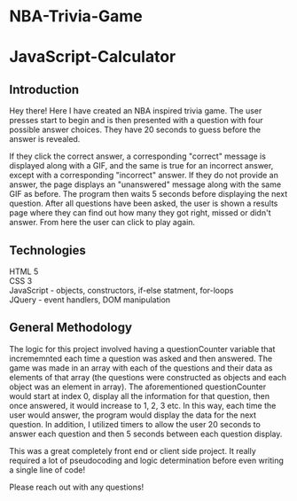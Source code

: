 # NBA-Trivia-Game

# JavaScript-Calculator

## Introduction
Hey there! Here I have created an NBA inspired trivia game. The user presses start to begin and is then presented with a question with four possible answer choices. They have 20 seconds to guess before the answer is revealed. 

If they click the correct answer, a corresponding "correct" message is displayed along with a GIF, and the same is true for an incorrect answer, except with a corresponding "incorrect" answer. If they do not provide an answer, the page displays an "unanswered" message along with the same GIF as before. The program then waits 5 seconds before displaying the next question. After all questions have been asked, the user is shown a results page where they can find out how many they got right, missed or didn't answer. From here the user can click to play again. 

## Technologies 
HTML 5<br/>
CSS 3<br/>
JavaScript - objects, constructors, if-else statment, for-loops<br/>
JQuery - event handlers, DOM manipulation<br/>

## General Methodology
The logic for this project involved having a questionCounter variable that incrememnted each time a question was asked and then answered. The game was made in an array with each of the questions and their data as elements of that array (the questions were constructed as objects and each object was an element in array). The aforementioned questionCounter would start at index 0, display all the information for that question, then once answered, it would increase to 1, 2, 3 etc. In this way, each time the user would answer, the program would display the data for the next question. In addition, I utilized timers to allow the user 20 seconds to answer each question and then 5 seconds between each question display. 

This was a great completely front end or client side project. It really required a lot of pseudocoding and logic determination before even writing a single line of code!

Please reach out with any questions!
